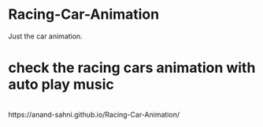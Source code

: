# Racing-Car-Animation
Just the car animation.
<br/>
# check the racing cars animation with auto play music
<br/>
https://anand-sahni.github.io/Racing-Car-Animation/
